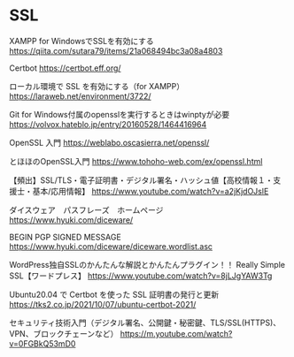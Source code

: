 # SSL
XAMPP for WindowsでSSLを有効にする
https://qiita.com/sutara79/items/21a068494bc3a08a4803

Certbot
https://certbot.eff.org/

ローカル環境で SSL を有効にする（for XAMPP）
https://laraweb.net/environment/3722/

Git for Windows付属のopensslを実行するときはwinptyが必要
https://volvox.hateblo.jp/entry/20160528/1464416964

OpenSSL 入門
https://weblabo.oscasierra.net/openssl/

とほほのOpenSSL入門
https://www.tohoho-web.com/ex/openssl.html

【頻出】SSL/TLS・電子証明書・デジタル署名・ハッシュ値【高校情報１・支援士・基本/応用情報】
https://www.youtube.com/watch?v=a2jKjdOJslE

ダイスウェア　パスフレーズ　ホームページ
https://www.hyuki.com/diceware/

BEGIN PGP SIGNED MESSAGE
https://www.hyuki.com/diceware/diceware.wordlist.asc


WordPress独自SSLのかんたんな解説とかんたんプラグイン！！ Really Simple SSL【ワードプレス】
https://www.youtube.com/watch?v=8jLJgYAW3Tg

Ubuntu20.04 で Certbot を使った SSL 証明書の発行と更新
https://tks2.co.jp/2021/10/07/ubuntu-certbot-2021/

セキュリティ技術入門（デジタル署名、公開鍵・秘密鍵、TLS/SSL(HTTPS)、VPN、ブロックチェーンなど）
https://m.youtube.com/watch?v=0FGBkQ53mD0




